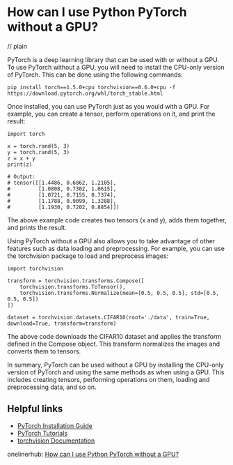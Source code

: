 # How can I use Python PyTorch without a GPU?
// plain

PyTorch is a deep learning library that can be used with or without a GPU. To use PyTorch without a GPU, you will need to install the CPU-only version of PyTorch. This can be done using the following commands:

```
pip install torch==1.5.0+cpu torchvision==0.6.0+cpu -f https://download.pytorch.org/whl/torch_stable.html
```

Once installed, you can use PyTorch just as you would with a GPU. For example, you can create a tensor, perform operations on it, and print the result:

```
import torch

x = torch.rand(5, 3)
y = torch.rand(5, 3)
z = x + y
print(z)

# Output:
# tensor([[1.4486, 0.6862, 1.2105],
#         [1.0808, 0.7302, 1.0615],
#         [1.0721, 0.7155, 0.7374],
#         [1.1788, 0.9099, 1.3288],
#         [1.1930, 0.7202, 0.8854]])
```

The above example code creates two tensors (x and y), adds them together, and prints the result.

Using PyTorch without a GPU also allows you to take advantage of other features such as data loading and preprocessing. For example, you can use the torchvision package to load and preprocess images:

```
import torchvision

transform = torchvision.transforms.Compose([
    torchvision.transforms.ToTensor(),
    torchvision.transforms.Normalize(mean=[0.5, 0.5, 0.5], std=[0.5, 0.5, 0.5])
])

dataset = torchvision.datasets.CIFAR10(root='./data', train=True, download=True, transform=transform)
```

The above code downloads the CIFAR10 dataset and applies the transform defined in the Compose object. This transform normalizes the images and converts them to tensors.

In summary, PyTorch can be used without a GPU by installing the CPU-only version of PyTorch and using the same methods as when using a GPU. This includes creating tensors, performing operations on them, loading and preprocessing data, and so on.

## Helpful links
- [PyTorch Installation Guide](https://pytorch.org/get-started/locally/)
- [PyTorch Tutorials](https://pytorch.org/tutorials/)
- [torchvision Documentation](https://pytorch.org/docs/stable/torchvision/index.html)

onelinerhub: [How can I use Python PyTorch without a GPU?](https://onelinerhub.com/python-pytorch/how-can-i-use-python-pytorch-without-a-gpu)